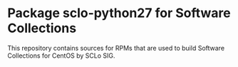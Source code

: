 # Package sclo-python27 for Software Collections

This repository contains sources for RPMs that are used
to build Software Collections for CentOS by SCLo SIG.


